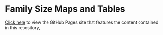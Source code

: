 # Family Size Maps and Tables

[Click here](https://ifstudies.github.io/msmaps/) to view the GitHub Pages site that features the content contained in this repository, 

